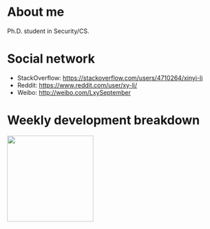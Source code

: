 # About me

Ph.D. student in Security/CS.

# Social network

- StackOverflow: https://stackoverflow.com/users/4710264/xinyi-li
- Reddit: https://www.reddit.com/user/xy-li/
- Weibo: http://weibo.com/LxySeptember

# Weekly development breakdown

<a href="https://wakatime.com"><img src="https://wakatime.com/share/@6905318c-f75f-4c8b-a468-e05b8a28745d/bd853c7e-52dc-4f26-b689-1c0ff045a012.png" height=200/></a>